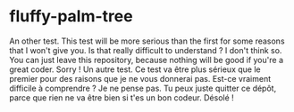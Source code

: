# fluffy-palm-tree
An other test. This test will be more serious than the first for some reasons that I won't give you. Is that really difficult to understand ? I don't think so. You can just leave this repository, because nothing will be good if you're a great coder. Sorry !
Un autre test. Ce test va être plus sérieux que le premier pour des raisons que je ne vous donnerai pas. Est-ce vraiment difficile à comprendre ? Je ne pense pas. Tu peux juste quitter ce dépôt, parce que rien ne va être bien si t'es un bon codeur. Désolé !
